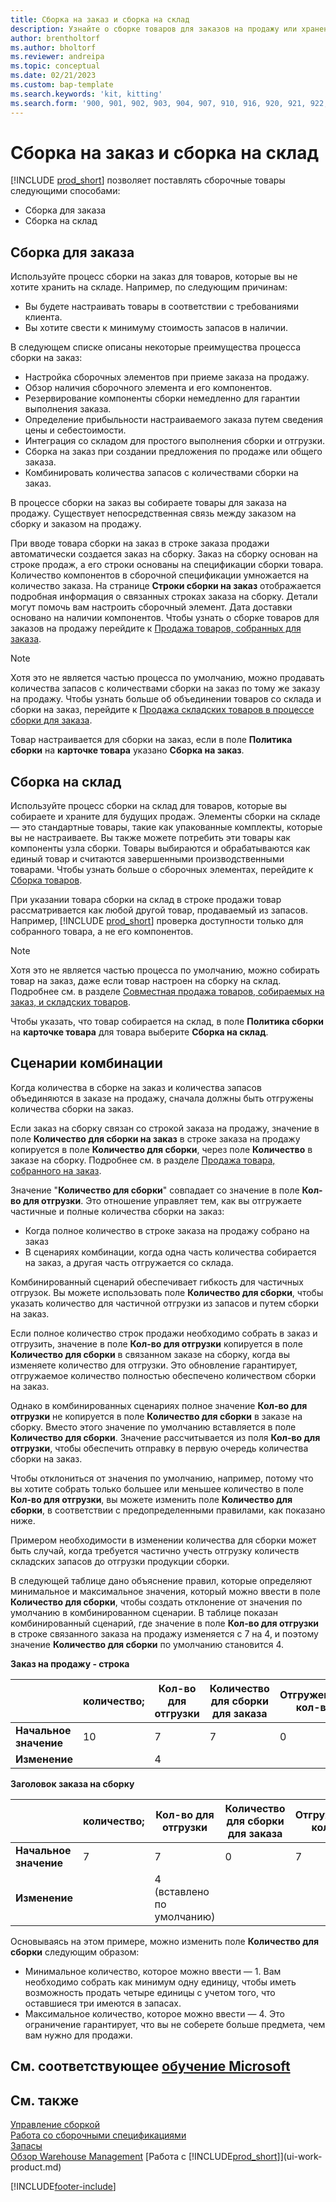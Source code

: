 ```yaml
---
title: Сборка на заказ и сборка на склад
description: Узнайте о сборке товаров для заказов на продажу или хранении на складе для будущих продаж.
author: brentholtorf
ms.author: bholtorf
ms.reviewer: andreipa
ms.topic: conceptual
ms.date: 02/21/2023
ms.custom: bap-template
ms.search.keywords: 'kit, kitting'
ms.search.form: '900, 901, 902, 903, 904, 907, 910, 916, 920, 921, 922, 923, 940, 941, 942, 930, 931, 932, 914, 915, 905'
---
```

# <a name="understanding-assemble-to-order-and-assemble-to-stock" />Сборка на заказ и сборка на склад

[!INCLUDE [prod_short](includes/prod_short.md)] позволяет поставлять сборочные товары следующими способами:

* Сборка для заказа  
* Сборка на склад  

## <a name="assemble-to-order" />Сборка для заказа

Используйте процесс сборки на заказ для товаров, которые вы не хотите хранить на складе. Например, по следующим причинам:

* Вы будете настраивать товары в соответствии с требованиями клиента.
* Вы хотите свести к минимуму стоимость запасов в наличии.

В следующем списке описаны некоторые преимущества процесса сборки на заказ:  

* Настройка сборочных элементов при приеме заказа на продажу.  
* Обзор наличия сборочного элемента и его компонентов.  
* Резервирование компоненты сборки немедленно для гарантии выполнения заказа.  
* Определение прибыльности настраиваемого заказа путем сведения цены и себестоимости.  
* Интеграция со складом для простого выполнения сборки и отгрузки.  
* Сборка на заказ при создании предложения по продаже или общего заказа.  
* Комбинировать количества запасов с количествами сборки на заказ.  

В процессе сборки на заказ вы собираете товары для заказа на продажу. Существует непосредственная связь между заказом на сборку и заказом на продажу.  

При вводе товара сборки на заказ в строке заказа продажи автоматически создается заказ на сборку. Заказ на сборку основан на строке продаж, а его строки основаны на спецификации сборки товара. Количество компонентов в сборочной спецификации умножается на количество заказа. На странице **Строки сборки на заказ** отображается подробная информация о связанных строках заказа на сборку. Детали могут помочь вам настроить сборочный элемент. Дата доставки основано на наличии компонентов. Чтобы узнать о сборке товаров для заказов на продажу перейдите к [Продажа товаров, собранных для заказа](assembly-how-to-sell-items-assembled-to-order.md).  

> [!NOTE]  
> Хотя это не является частью процесса по умолчанию, можно продавать количества запасов с количествами сборки на заказ по тому же заказу на продажу. Чтобы узнать больше об объединении товаров со склада и сборки на заказ, перейдите к [Продажа складских товаров в процессе сборки для заказа](assembly-how-to-sell-inventory-items-in-assemble-to-order-flows.md).  

Товар настраивается для сборки на заказ, если в поле **Политика сборки** на **карточке товара** указано **Сборка на заказ**.  

## <a name="assemble-to-stock" />Сборка на склад

Используйте процесс сборки на склад для товаров, которые вы собираете и храните для будущих продаж. Элементы сборки на складе — это стандартные товары, такие как упакованные комплекты, которые вы не настраиваете. Вы также можете потребить эти товары как компоненты узла сборки. Товары выбираются и обрабатываются как единый товар и считаются завершенными производственными товарами. Чтобы узнать больше о сборочных элементах, перейдите к [Сборка товаров](assembly-how-to-assemble-items.md).  

При указании товара сборки на склад в строке продажи товар рассматривается как любой другой товар, продаваемый из запасов. Например, [!INCLUDE [prod_short](includes/prod_short.md)] проверка доступности только для собранного товара, а не его компонентов.  

> [!NOTE]  
> Хотя это не является частью процесса по умолчанию, можно собирать товар на заказ, даже если товар настроен на сборку на склад. Подробнее см. в разделе [Совместная продажа товаров, собираемых на заказ, и складских товаров](assembly-how-to-sell-assemble-to-order-items-and-inventory-items-together.md).  

Чтобы указать, что товар собирается на склад, в поле **Политика сборки** на **карточке товара** для товара выберите **Сборка на склад**.  

## <a name="combination-scenarios" />Сценарии комбинации

Когда количества в сборке на заказ и количества запасов объединяются в заказе на продажу, сначала должны быть отгружены количества сборки на заказ.  

Если заказ на сборку связан со строкой заказа на продажу, значение в поле **Количество для сборки на заказ** в строке заказа на продажу копируется в поле **Количество для сборки**, через поле **Количество** в заказе на сборку. Подробнее см. в разделе [Продажа товара, собранного на заказ](assembly-how-to-sell-items-assembled-to-order.md).  

Значение "**Количество для сборки**" совпадает со значение в поле **Кол-во для отгрузки**. Это отношение управляет тем, как вы отгружаете частичные и полные количества сборки на заказ:

* Когда полное количество в строке заказа на продажу собрано на заказ
* В сценариях комбинации, когда одна часть количества собирается на заказ, а другая часть отгружается со склада.

Комбинированный сценарий обеспечивает гибкость для частичных отгрузок. Вы можете использовать поле **Количество для сборки**, чтобы указать количество для частичной отгрузки из запасов и путем сборки на заказ.  

Если полное количество строк продажи необходимо собрать в заказ и отгрузить, значение в поле **Кол-во для отгрузки** копируется в поле **Количество для сборки** в связанном заказе на сборку, когда вы изменяете количество для отгрузки. Это обновление гарантирует, отгружаемое количество полностью обеспечено количеством сборки на заказ.  

Однако в комбинированных сценариях полное значение **Кол-во для отгрузки** не копируется в поле **Количество для сборки** в заказе на сборку. Вместо этого значение по умолчанию вставляется в поле **Количество для сборки**. Значение рассчитывается из поля **Кол-во для отгрузки**, чтобы обеспечить отправку в первую очередь количества сборки на заказ.

Чтобы отклониться от значения по умолчанию, например, потому что вы хотите собрать только большее или меньшее количество в поле **Кол-во для отгрузки**, вы можете изменить поле **Количество для сборки**, в соответствии с предопределенными правилами, как показано ниже.  

Примером необходимости в изменении количества для сборки может быть случай, когда требуется частично учесть отгрузку количеств складских запасов до отгрузки продукции сборки.  

В следующей таблице дано объяснение правил, которые определяют минимальное и максимальное значения, который можно ввести в поле **Количество для сборки**, чтобы создать отклонение от значения по умолчанию в комбинированном сценарии. В таблице показан комбинированный сценарий, где значение в поле **Кол-во для отгрузки** в строке связанного заказа на продажу изменяется с 7 на 4, и поэтому значение **Количество для сборки** по умолчанию становится 4.  

**Заказ на продажу - строка**

|                | **количество;** | **Кол-во для отгрузки** | **Количество для сборки для заказа** | **Отгруженное кол-во** |
|----------------|--------------|------------------|-------------------------------|----------------------|
|**Начальное значение**| 10          | 7                | 7                             | 0                    |
|**Изменение**      |              | 4                |                               |                      |

**Заголовок заказа на сборку**

|                | **количество;** | **Кол-во для отгрузки** | **Количество для сборки для заказа** | **Отгруженное кол-во** |
|----------------|--------------|------------------|-------------------------------|----------------------|
|**Начальное значение**| 7           | 7                | 0                             | 7                    |
|**Изменение**      |              | 4 (вставлено по умолчанию)|                         |                      |

Основываясь на этом примере, можно изменить поле **Количество для сборки** следующим образом:  

* Минимальное количество, которое можно ввести — 1. Вам необходимо собрать как минимум одну единицу, чтобы иметь возможность продать четыре единицы с учетом того, что оставшиеся три имеются в запасах.  
* Максимальное количество, которое можно ввести — 4. Это ограничение гарантирует, что вы не соберете больше предмета, чем вам нужно для продажи.  

## <a name="see-related-microsoft-trainingtrainingpathsassemble-items-dynamics--business-central" />См. соответствующее [обучение Microsoft](/training/paths/assemble-items-dynamics-365-business-central/)

## <a name="see-also" />См. также

[Управление сборкой](assembly-assemble-items.md)  
[Работа со сборочными спецификациями](assembly-how-work-assembly-boms.md)  
[Запасы](inventory-manage-inventory.md)  
[Обзор Warehouse Management](design-details-warehouse-management.md)
[Работа с [!INCLUDE[prod_short](includes/prod_short.md)]](ui-work-product.md)

[!INCLUDE[footer-include](includes/footer-banner.md)]

